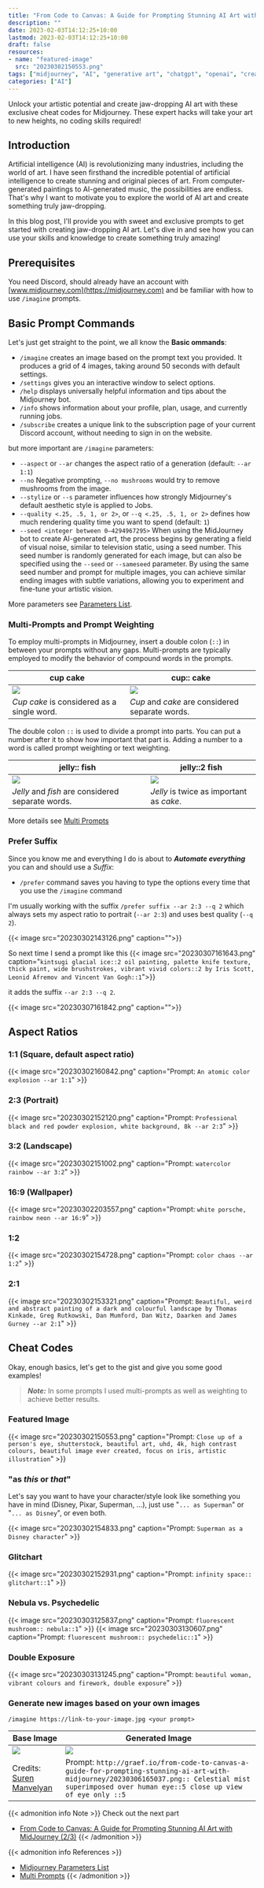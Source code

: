 ```yaml
---
title: "From Code to Canvas: A Guide for Prompting Stunning AI Art with MidJourney (1/3)"
description: ""
date: 2023-02-03T14:12:25+10:00
lastmod: 2023-02-03T14:12:25+10:00
draft: false
resources:
- name: "featured-image"
  src: "20230302150553.png"
tags: ["midjourney", "AI", "generative art", "chatgpt", "openai", "createive AI", "prompt engineering", "dalle", "AI art", "art", "hack", "prompt generator", "photography" ]
categories: ["AI"]
---
```


Unlock your artistic potential and create jaw-dropping AI art with these exclusive cheat codes for Midjourney. These expert hacks will take your art to new heights, no coding skills required!

<!--more-->

## Introduction

Artificial intelligence (AI) is revolutionizing many industries, including the world of art. I have seen firsthand the incredible potential of artificial intelligence to create stunning and original pieces of art. From computer-generated paintings to AI-generated music, the possibilities are endless. That's why I want to motivate you to explore the world of AI art and create something truly jaw-dropping.

In this blog post, I'll provide you with sweet and exclusive prompts to get started with creating jaw-dropping AI art. Let's dive in and see how you can use your skills and knowledge to create something truly amazing!

## Prerequisites

You need Discord, should already have an account with [www.midjourney.com](https://midjourney.com) and be familiar with how to use `/imagine` prompts.

## Basic Prompt Commands

Let's just get straight to the point, we all know the **Basic ommands**:

- `/imagine` creates an image based on the prompt text you provided. It produces a grid of 4 images, taking around 50 seconds with default settings.
- `/settings` gives you an interactive window to select options.
- `/help` displays universally helpful information and tips about the Midjourney bot.
- `/info` shows information about your profile, plan, usage, and currently running jobs.
- `/subscribe` creates a unique link to the subscription page of your current Discord account, without needing to sign in on the website.

but more important are `/imagine` parameters:

- `--aspect` or `--ar` changes the aspect ratio of a generation (default: `--ar 1:1`)
- `--no` Negative prompting, `--no mushrooms` would try to remove mushrooms from the image.
- `--stylize` or `--s` parameter influences how strongly Midjourney's default aesthetic style is applied to Jobs.
- `--quality <.25, .5, 1, or 2>`, or `--q <.25, .5, 1, or 2>` defines how much rendering quality time you want to spend (default: `1`)
- `--seed <integer between 0–4294967295>` When using the MidJourney bot to create AI-generated art, the process begins by generating a field of visual noise, similar to television static, using a seed number. This seed number is randomly generated for each image, but can also be specified using the `--seed` or `--sameseed` parameter. By using the same seed number and prompt for multiple images, you can achieve similar ending images with subtle variations, allowing you to experiment and fine-tune your artistic vision.

More parameters see [Parameters List](https://docs.midjourney.com/docs/parameter-list).

### Multi-Prompts and Prompt Weighting

To employ multi-prompts in Midjourney, insert a double colon (`::`) in between your prompts without any gaps. Multi-prompts are typically employed to modify the behavior of compound words in the prompts.

|cup cake|cup:: cake|
|---|---|
|![](123.png)|![](456.png)|
| *Cup cake* is considered as a single word. | *Cup* and *cake* are considered separate words. |


The double colon `::` is used to divide a prompt into parts. You can put a number after it to show how important that part is. Adding a number to a word is called prompt weighting or text weighting.

|jelly:: fish|jelly::2 fish|
|---|---|
| ![](20230306152531.png)    | ![](20230306152317.png)    |
| *Jelly* and *fish* are considered separate words. | *Jelly* is twice as important as *cake*.|

More details see [Multi Prompts](https://docs.midjourney.com/docs/multi-prompts)

### Prefer Suffix

Since you know me and everything I do is about to ***Automate everything*** you can and should use a *Suffix*:

- `/prefer` command saves you having to type the options every time that you use the `/imagine` command

I'm usually working with the suffix `/prefer suffix --ar 2:3 --q 2` which always sets my aspect ratio to portrait (`--ar 2:3`) and uses best quality (`--q 2`).

{{< image src="20230302143126.png" caption="">}}

So next time I send a prompt like this
{{< image src="20230307161643.png" caption="`kintsugi glacial ice::2 oil painting, palette knife texture, thick paint, wide brushstrokes, vibrant vivid colors::2 by Iris Scott, Leonid Afremov and Vincent Van Gogh::1`">}}

it adds the suffix `--ar 2:3 --q 2`.

{{< image src="20230307161842.png" caption="">}}

## Aspect Ratios
### 1:1 (Square, default aspect ratio)
{{< image src="20230302160842.png" caption="Prompt: `An atomic color explosion --ar 1:1`" >}}

### 2:3 (Portrait)
{{< image src="20230302152120.png" caption="Prompt: `Professional black and red powder explosion, white background, 8k --ar 2:3`" >}}

### 3:2 (Landscape)
{{< image src="20230302151002.png" caption="Prompt: `watercolor rainbow --ar 3:2`" >}}

### 16:9 (Wallpaper)
{{< image src="20230302203557.png" caption="Prompt: `white porsche, rainbow neon --ar 16:9`" >}}

### 1:2
{{< image src="20230302154728.png" caption="Prompt: `color chaos --ar 1:2`" >}}

### 2:1
{{< image src="20230302153321.png" caption="Prompt: `Beautiful, weird and abstract painting of a dark and colourful landscape by Thomas Kinkade, Greg Rutkowski, Dan Mumford, Dan Witz, Daarken and James Gurney --ar 2:1`" >}}

## Cheat Codes
Okay, enough basics, let's get to the gist and give you some good examples!

> ***Note:*** In some prompts I used multi-prompts as well as weighting to achieve better results.

### Featured Image

{{< image src="20230302150553.png" caption="Prompt: `Close up of a person's eye, shutterstock, beautiful art, uhd, 4k, high contrast colours, beautiful image ever created, focus on iris, artistic illustration`" >}}

### "as *this* or *that*"
Let's say you want to have your character/style look like something you have in mind (Disney, Pixar, Superman, ...), just use "`... as Superman`" or "`... as Disney`", or even both.

{{< image src="20230302154833.png" caption="Prompt: `Superman as a Disney character`" >}}

### Glitchart
{{< image src="20230302152931.png" caption="Prompt: `infinity space:: glitchart::1`" >}}

### Nebula vs. Psychedelic
{{< image src="20230303125837.png" caption="Prompt: `fluorescent mushroom:: nebula::1`" >}}
{{< image src="20230303130607.png" caption="Prompt: `fluorescent mushroom:: psychedelic::1`" >}}

### Double Exposure
{{< image src="20230303131245.png" caption="Prompt: `beautiful woman, vibrant colours and firework, double exposure`" >}}

### Generate new images based on your own images
`/imagine https://link-to-your-image.jpg <your prompt>`

| Base Image | Generated Image |
|---|---|
| ![](20230306165037.png)      | ![](20230306165221.png)    |
| Credits: [Suren Manvelyan](https://www.behance.net/paronsuren) | Prompt: `http://graef.io/from-code-to-canvas-a-guide-for-prompting-stunning-ai-art-with-midjourney/20230306165037.png:: Celestial mist superimposed over human eye::5 close up view of eye only ::5` |

{{< admonition info Note >}}
Check out the next part
- [From Code to Canvas: A Guide for Prompting Stunning AI Art with MidJourney (2/3)](../from-code-to-canvas-a-guide-for-prompting-stunning-ai-art-with-midjourney-2/)
{{< /admonition >}}

{{< admonition info References >}}
- [Midjourney Parameters List](https://docs.midjourney.com/docs/parameter-list)
- [Multi Prompts](https://docs.midjourney.com/docs/multi-prompts)
{{< /admonition >}}
